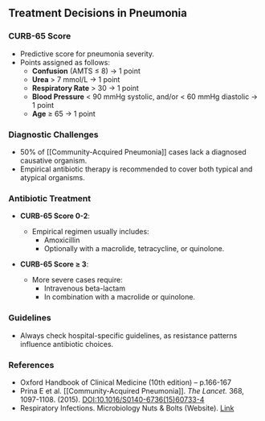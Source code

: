 ## Treatment Decisions in Pneumonia

### CURB-65 Score
- Predictive score for pneumonia severity.
- Points assigned as follows:
  - **Confusion** (AMTS ≤ 8) → 1 point
  - **Urea** > 7 mmol/L → 1 point
  - **Respiratory Rate** > 30 → 1 point
  - **Blood Pressure** < 90 mmHg systolic, and/or < 60 mmHg diastolic → 1 point
  - **Age** ≥ 65 → 1 point

### Diagnostic Challenges
- 50% of [[Community-Acquired Pneumonia]] cases lack a diagnosed causative organism.
- Empirical antibiotic therapy is recommended to cover both typical and atypical organisms.

### Antibiotic Treatment
- **CURB-65 Score 0-2**:
  - Empirical regimen usually includes:
    - Amoxicillin 
    - Optionally with a macrolide, tetracycline, or quinolone.
  
- **CURB-65 Score ≥ 3**:
  - More severe cases require:
    - Intravenous beta-lactam 
    - In combination with a macrolide or quinolone.

### Guidelines
- Always check hospital-specific guidelines, as resistance patterns influence antibiotic choices.

### References
- Oxford Handbook of Clinical Medicine (10th edition) – p.166-167
- Prina E et al. [[Community-Acquired Pneumonia]]. *The Lancet.* 368, 1097-1108. (2015). [DOI:10.1016/S0140-6736(15)60733-4](https://doi.org/10.1016/S0140-6736(15)60733-4)
- Respiratory Infections. Microbiology Nuts & Bolts (Website). [Link](http://www.microbiologynutsandbolts.co.uk/respiratory-infections.html)
